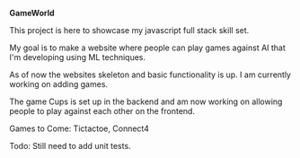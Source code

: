 **GameWorld**

This project is here to showcase my javascript full stack skill set.

My goal is to make a website where people can play games against AI that I'm developing using ML techniques.

As of now the websites skeleton and basic functionality is up. I am currently working on adding games.

The game Cups is set up in the backend and am now working on allowing people to play against each other on the frontend.

Games to Come: Tictactoe, Connect4

Todo: Still need to add unit tests. 
